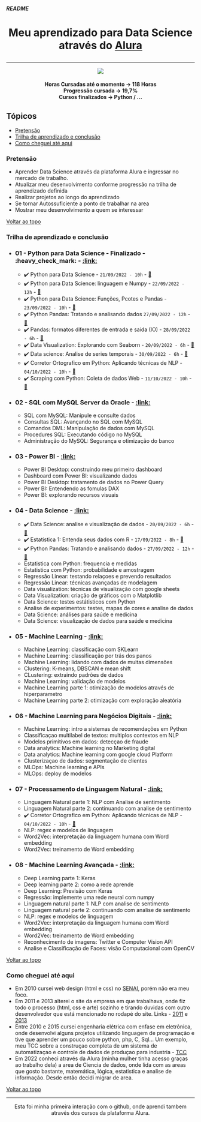 ##### README
  
<h1 align="center">
  <p align="center">Meu aprendizado para Data Science através do <a href="https://www.alura.com.br/"> Alura </a></p>
</h1>

<hr>

<p align="center">
   <img src="http://img.shields.io/static/v1?label=STATUS&message=EM%20DESENVOLVIMENTO&color=RED&style=for-the-badge" #vitrinedev/>
</p>
<h4 align="center">
   Horas Cursadas até o momento -> 118 Horas <br>
   Progressão cursada -> 19,7% <! – (13 de 66) –> <br>
   Cursos finalizados -> Python / ... <br>
</h4>

## Tópicos
- [Pretensão](#pretensão)
- [Trilha de aprendizado e conclusão](#trilha-de-aprendizado-e-conclusão)
- [Como cheguei até aqui](#como-cheguei-até-aqui)

### Pretensão
- Aprender Data Science através da plataforma Alura e ingressar no mercado de trabalho.
- Atualizar meu desenvolvimento conforme progressão na trilha de aprendizado definida
- Realizar projetos ao longo do aprendizado
- Se tornar Autossuficiente a ponto de trabalhar na area
- Mostrar meu desenvolvimento a quem se interessar

[Voltar ao topo](#readme)

### Trilha de aprendizado e conclusão
- <h3> 01 - Python para Data Science - Finalizado - :heavy_check_mark: - <a href="https://github.com/GustavoCMSilva/Aulas-Alura-Data-Science/tree/main/01%20-%20Python%20para%20Data%20Science">:link:</a> </h3>

  - :heavy_check_mark: Python para Data Science - `21/09/2022 - 10h` - [:link:](https://github.com/GustavoCMSilva/Aulas-Alura-Data-Science/tree/main/01%20-%20Python%20para%20Data%20Science/Python%20para%20Data%20Science)
  - :heavy_check_mark: Python para Data Science: linguagem e Numpy - `22/09/2022 - 12h` - [:link:](https://github.com/GustavoCMSilva/Aulas-Alura-Data-Science/tree/main/01%20-%20Python%20para%20Data%20Science/Python%20para%20Data%20Science%20linguagem%20e%20Numpy)
  - :heavy_check_mark: Python para Data Science: Funções, Pcotes e Pandas - `23/09/2022 - 10h` - [:link:](https://github.com/GustavoCMSilva/Aulas-Alura-Data-Science/tree/main/01%20-%20Python%20para%20Data%20Science/Python%20para%20Data%20Science%20Fun%C3%A7%C3%B5es%2C%20Pcotes%20e%20Pandas)
  - :heavy_check_mark: Python Pandas: Tratando e analisando dados `27/09/2022 - 12h` - [:link:](https://github.com/GustavoCMSilva/Aulas-Alura-Data-Science/tree/main/01%20-%20Python%20para%20Data%20Science/Python%20Pandas%20tratando%20e%20analisando%20dados)
  - :heavy_check_mark: Pandas: formatos diferentes de entrada e saída (IO) - `28/09/2022 - 6h` - [:link:](https://github.com/GustavoCMSilva/Aulas-Alura-Data-Science/tree/main/01%20-%20Python%20para%20Data%20Science/Pandas%20formatos%20diferentes%20de%20entrada%20e%20sa%C3%ADda%20(IO)/Aulas%20Alura)
  - :heavy_check_mark: Data Visualization: Explorando com Seaborn - `20/09/2022 - 6h` - [:link:](https://github.com/GustavoCMSilva/Aulas-Alura-Data-Science/tree/main/01%20-%20Python%20para%20Data%20Science/Data%20Visualization%20Explorando%20com%20Seaborn)
  - :heavy_check_mark: Data science: Analise de series temporais - `30/09/2022 - 6h` - [:link:](https://github.com/GustavoCMSilva/Aulas-Alura-Data-Science/tree/main/01%20-%20Python%20para%20Data%20Science/Data%20science%20Analise%20de%20series%20temporais)
  - :heavy_check_mark: Corretor Ortografico em Python: Aplicando técnicas de NLP - `04/10/2022 - 10h` - [:link:](https://github.com/GustavoCMSilva/Aulas-Alura-Data-Science/tree/main/01%20-%20Python%20para%20Data%20Science/Corretor%20Ortogr%C3%A1fico%20em%20Python%20-%20aplicando%20t%C3%A9cnicas%20de%20NLP)
  - :heavy_check_mark: Scraping com Python: Coleta de dados Web - `11/10/2022 - 10h` - [:link:](https://github.com/GustavoCMSilva/Aulas-Alura-Data-Science/tree/main/01%20-%20Python%20para%20Data%20Science/Scraping%20com%20Python%20-%20coleta%20de%20dados%20na%20web)

- <h3> 02 - SQL com MySQL Server da Oracle - <a href="https://camo.githubusercontent.com/e408df6d87efd76aa1954efeb0ca147fa1643154b596d97b5c4f138603560c74/687474703a2f2f696d672e736869656c64732e696f2f7374617469632f76313f6c6162656c3d535441545553266d6573736167653d454d253230444553454e564f4c56494d454e544f26636f6c6f723d524544267374796c653d666f722d7468652d6261646765">:link:</a> </h3>

  - SQL com MySQL: Manipule e consulte dados
  - Consultas SQL: Avançando no SQL com MySQL
  - Comandos DML: Manipulação de dados com MySQL
  - Procedures SQL: Executando código no MySQL
  - Administração do MySQL: Segurança e otimização do banco

- <h3> 03 - Power BI - <a href="https://camo.githubusercontent.com/e408df6d87efd76aa1954efeb0ca147fa1643154b596d97b5c4f138603560c74/687474703a2f2f696d672e736869656c64732e696f2f7374617469632f76313f6c6162656c3d535441545553266d6573736167653d454d253230444553454e564f4c56494d454e544f26636f6c6f723d524544267374796c653d666f722d7468652d6261646765">:link:</a> </h3>

  - Power BI Desktop: construindo meu primeiro dashboard
  - Dashboard com Power BI: visualizando dados
  - Power BI Desktop: tratamento de dados no Power Query
  - Power BI: Entendendo as fomulas DAX
  - Power BI: explorando recursos visuais
 
- <h3> 04 - Data Science - <a href="https://github.com/GustavoCMSilva/Aulas-Alura-Data-Science/tree/main/04%20-%20Data%20Science">:link:</a> </h3>

  - :heavy_check_mark: Data Science: analise e visualização de dados - `20/09/2022 - 6h` - [:link:](https://github.com/GustavoCMSilva/Aulas-Alura-Data-Science/tree/main/04%20-%20Data%20Science/Data%20Science%20analise%20e%20visualiza%C3%A7%C3%A3o%20de%20dados)
  - :heavy_check_mark: Estatistica 1: Entenda seus dados com R - `17/09/2022 - 8h` - [:link:](https://github.com/GustavoCMSilva/Aulas-Alura-Data-Science/tree/main/04%20-%20Data%20Science/Estatistica%201%20Entenda%20seus%20dados%20com%20R)
  - :heavy_check_mark: Python Pandas: Tratando e analisando dados - `27/09/2022 - 12h` - [:link:](https://github.com/GustavoCMSilva/Aulas-Alura-Data-Science/tree/main/04%20-%20Data%20Science/Python%20Pandas%20tratando%20e%20analisando%20dados)
  - Estatistica com Python: frequencia e medidas
  - Estatistica com Python: probabilidade e amostragem
  - Regressão Linear: testando relaçoes e prevendo resultados
  - Regressão Linear: técnicas avançadas de modelagem
  - Data visualization: técnicas de visualização com google sheets
  - Data Visualization: criação de gráficos com o Matplotlib
  - Data Science: testes estátisticos com Python
  - Analise de experimentos: testes, mapas de cores e analise de dados
  - Data Science: análises para saúde e medicina
  - Data Science: visualização de dados para saúde e medicina

- <h3> 05 - Machine Learning - <a href="https://camo.githubusercontent.com/e408df6d87efd76aa1954efeb0ca147fa1643154b596d97b5c4f138603560c74/687474703a2f2f696d672e736869656c64732e696f2f7374617469632f76313f6c6162656c3d535441545553266d6573736167653d454d253230444553454e564f4c56494d454e544f26636f6c6f723d524544267374796c653d666f722d7468652d6261646765">:link:</a> </h3>

  - Machine Learning: classificação com SKLearn
  - Machine Learning: classificação por trás dos panos
  - Machine Learning: lidando com dados de muitas dimensões
  - Clustering: K-means, DBSCAN e mean shift
  - CLustering: extraindo padrões de dados
  - Machine Learning: validação de modelos
  - Machine Learning parte 1: otimização de modelos através de hiperparametro
  - Machine Learning parte 2: otimização com exploração aleatória

- <h3> 06 - Machine Learning para Negócios Digitais - <a href="https://camo.githubusercontent.com/e408df6d87efd76aa1954efeb0ca147fa1643154b596d97b5c4f138603560c74/687474703a2f2f696d672e736869656c64732e696f2f7374617469632f76313f6c6162656c3d535441545553266d6573736167653d454d253230444553454e564f4c56494d454e544f26636f6c6f723d524544267374796c653d666f722d7468652d6261646765">:link:</a> </h3>

  - Machine Learning: intro a sistemas de recomendações em Python
  - Classificaçao multilabel de textos: multiplos contextos em NLP
  - Modelos primitivos em dados: detecçao de fraude
  - Data analytics: Machine learning no Marketing digital
  - Data analytics: Machine learning com google cloud Platform
  - Clusterizaçao de dados: segmentação de clientes
  - MLOps: Machine learning e APIs
  - MLOps: deploy de modelos

- <h3> 07 - Processamento de Linguagem Natural - <a href="https://camo.githubusercontent.com/e408df6d87efd76aa1954efeb0ca147fa1643154b596d97b5c4f138603560c74/687474703a2f2f696d672e736869656c64732e696f2f7374617469632f76313f6c6162656c3d535441545553266d6573736167653d454d253230444553454e564f4c56494d454e544f26636f6c6f723d524544267374796c653d666f722d7468652d6261646765">:link:</a> </h3>

  - Linguagem Natural parte 1: NLP com Analise de sentimento
  - Linguagem Natural parte 2: continuando com analise de sentimento
  - :heavy_check_mark: Corretor Ortografico em Python: Aplicando técnicas de NLP - `04/10/2022 - 10h` - [:link:](https://github.com/GustavoCMSilva/Aulas-Alura-Data-Science/tree/main/01%20-%20Python%20para%20Data%20Science/Corretor%20Ortogr%C3%A1fico%20em%20Python%20-%20aplicando%20t%C3%A9cnicas%20de%20NLP)
  - NLP: regex e modelos de linguagem
  - Word2Vec: interpretação da linguagem humana com Word embedding
  - Word2Vec: treinamento de Word embedding

- <h3> 08 - Machine Learning Avançada - <a href="https://camo.githubusercontent.com/e408df6d87efd76aa1954efeb0ca147fa1643154b596d97b5c4f138603560c74/687474703a2f2f696d672e736869656c64732e696f2f7374617469632f76313f6c6162656c3d535441545553266d6573736167653d454d253230444553454e564f4c56494d454e544f26636f6c6f723d524544267374796c653d666f722d7468652d6261646765">:link:</a> </h3>

  - Deep Learning parte 1: Keras
  - Deep learning parte 2: como a rede aprende
  - Deep Learning: Previsão com Keras
  - Regressão: implemente uma rede neural com numpy
  - Linguagem natural parte 1: NLP com analise de sentimento
  - Linguagem natural parte 2: continuando com analise de sentimento
  - NLP: regex e modelos de linguagem
  - Word2Vec: interpretação da linguagem humana com Word embedding
  - Word2Vec: treinamento de Word embedding
  - Reconhecimento de imagens: Twitter e Computer Vision API
  - Analise e Classificação de Faces: visão Computacional com OpenCV

[Voltar ao topo](#readme)

### Como cheguei até aqui

- Em 2010 cursei web design (html e css) no [SENAI](https://bauru.sp.senai.br), porém não era meu foco.
- Em 2011 e 2013 alterei o site da empresa em que trabalhava, onde fiz todo o processo (html, css e arte) sozinho e tirando duvidas com outro desenvolvedor que está mencionado no rodapé do site. Links - [2011](https://web.archive.org/web/20110630175222/http://lpmoretti.com.br:80/) e [2013](https://web.archive.org/web/20130523032126/http://lpmoretti.com.br/)
- Entre 2010 e 2015 cursei engenharia elétrica com enfase em eletrônica, onde desenvolvi alguns projetos utilizando linguagem de programação e tive que aprender um pouco sobre python, php, C, Sql... Um exemplo, meu TCC sobre a construçao completa de um sistema de automatizaçao e controle de dados de produçao para industria - [TCC](https://1drv.ms/b/s!ArNCYXi9wv7xvgZDbBVjPlCXzWAN?e=cdtRqP)
- Em 2022 conheci através da Alura (minha mulher tinha acesso graças ao trabalho dela) a area de Ciencia de dados, onde lida com as areas que gosto bastante, matemática, lógica, estatistica e analise de informação. Desde então decidi migrar de area.

[Voltar ao topo](#readme)

<hr>
<p align="center">
Esta foi minha primeira interação com o github, onde aprendi tambem através dos cursos da plataforma Alura.
</p>
